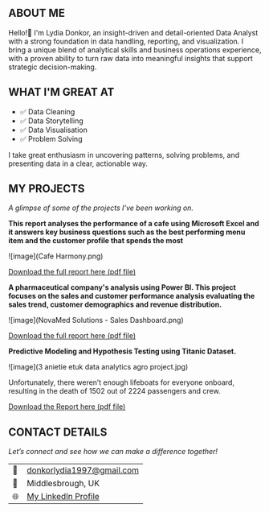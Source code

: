 <!--Section 1: Introduce your self-->
## ABOUT ME

Hello!🙂 I'm Lydia Donkor, an insight-driven and detail-oriented Data Analyst with a strong foundation in data handling, reporting, and visualization. I bring a unique blend of analytical skills and business operations experience, with a proven ability to turn raw data into meaningful insights that support strategic decision-making.


<!--Mention your top/relevant skills here - core and soft skills-->
## WHAT I'M GREAT AT

- ✅ Data Cleaning 
- ✅ Data Storytelling
- ✅ Data Visualisation
- ✅ Problem Solving 

 I take great enthusiasm in uncovering patterns, solving problems, and presenting data in a clear, actionable way.

<!--Section 2: List 3-4 key projects-->
## MY PROJECTS

*A glimpse of some of the projects I've been working on.*

**This report analyses the performance of a cafe using Microsoft Excel and it answers key business questions such as the best performing menu item and the customer profile that spends the most**

![image](Cafe Harmony.png)

<a href="Cafe Harmony Report.pdf">Download the full report here (pdf file)</a>

**A pharmaceutical company's analysis using Power BI. This project focuses on the sales and customer performance analysis evaluating the sales trend, customer demographics and revenue distribution.**

![image](NovaMed Solutions - Sales Dashboard.png)

<a href="NovaMed Solutions Project.pdf">Download the full report here (pdf file)</a>

**Predictive Modeling and Hypothesis Testing using Titanic Dataset.**

![image](3 anietie etuk data analytics agro project.jpg)

Unfortunately, there weren’t enough lifeboats for everyone onboard, resulting in the death of 1502 out of 2224 passengers and crew. 

<a href="17 How to Present Data to Executives by Anietie Etuk.pdf">Download the Report here (pdf file)</a>


## CONTACT DETAILS

*Let’s connect and see how we can make a difference together!*
<table>
  <tbody>
    <tr>
      <td>📧</td>
      <td><a href="mailto:donkorlydia1997@gmail.com">donkorlydia1997@gmail.com</a></td>
    </tr>
    <tr>
      <td>📍</td>
      <td>Middlesbrough, UK</td>
    </tr>
    <tr>
      <td>🌐</td>
      <td><a href="www.linkedin.com/in/lydia-donkor-181a45357">My LinkedIn Profile</a></td>
   
   





